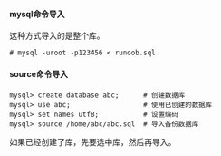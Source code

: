 #### mysql命令导入

这种方式导入的是整个库。

```
# mysql -uroot -p123456 < runoob.sql
```

#### source命令导入

```
mysql> create database abc;      # 创建数据库
mysql> use abc;                  # 使用已创建的数据库 
mysql> set names utf8;           # 设置编码
mysql> source /home/abc/abc.sql  # 导入备份数据库
```

如果已经创建了库，先要选中库，然后再导入。